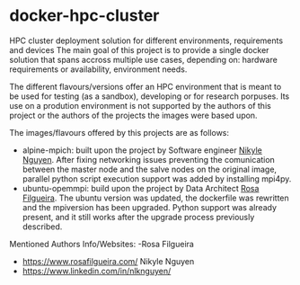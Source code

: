 # docker-hpc-cluster
HPC cluster deployment solution for different environments, requirements and devices
The main goal of this project is to provide a single docker solution that spans accross multiple use cases, depending on: 
hardware requirements or availability,
environment needs.

The different flavours/versions offer an HPC environment that is meant to be used for testing (as a sandbox), developing or 
for research porpuses. Its use on a prodution environment is not supported by the authors of this project or the authors of the
projects the images were based upon.

The images/flavours offered by this projects are as follows:
- alpine-mpich: built upon the project by Software engineer [Nikyle Nguyen](https://github.com/NLKNguyen/alpine-mpich). After fixing networking issues preventing the comunication between the master node and the salve nodes on the original image, parallel python script execution support was added by installing mpi4py.
- ubuntu-opemmpi: build upon the project by Data Architect [Rosa Filgueira](https://github.com/dispel4py/docker.openmpi). The ubuntu version was updated, the dockerfile was rewritten and the mpiversion has been upgraded. Python support was already present, and it still works after the upgrade process previously described.

Mentioned Authors Info/Websites:
-Rosa Filgueira
  - https://www.rosafilgueira.com/
Nikyle Nguyen
  - https://www.linkedin.com/in/nlknguyen/
